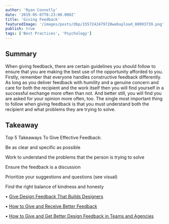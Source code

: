 ```yaml
---
author: 'Ryan Connolly'
date: '2019-05-07T8:23:00.000Z'
title: 'Giving Feedback'
featuredImage: '/images/posts/dbp/1557242479728webupload_00093739.png'
publish: true
tags: ['Best Practices', 'Psychology']
---
```


## Summary
When giving feedback, there are certain guidelines you should follow to ensure that you are making the best use of the opportunity afforded to you. Firstly, remember that everyone handles constructive feedback differently. As long as you deliver feedback with humility and a genuine concern and care for both the recipient and the work itself then you will find yourself in a successful exchange more often than not. And better still, you will find you are asked for your opinion more often, too. The single most important thing to follow when giving feedback is that you must understand both the recipient and what problems they are trying to solve.

## Takeaway
Top 5 Takeaways To Give Effective Feedback:

Be as clear and specific as possible

Work to understand the problems that the person is trying to solve

Ensure the feedback is a discussion

Prioritize your suggestions and questions (see visual)

Find the right balance of kindness and honesty

• [Give Design Feedback That Builds Designers](https://uxdesign.cc/give-design-feedback-that-builds-designers-e95040d4fefd)

• [How to Give and Receive Better Feedback](https://uxdesign.cc/design-feedback-how-to-give-and-receive-better-feedback-5efd76188029)

• [How to Give and Get Better Design Feedback in Teams and Agencies](https://uxplanet.org/how-to-give-and-get-better-design-feedback-in-teams-and-agencies-e081e66ff046)
